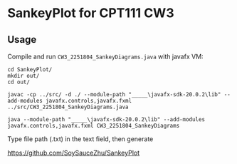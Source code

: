 # SankeyPlot for CPT111 CW3
## Usage
Compile and run `CW3_2251804_SankeyDiagrams.java` with javafx VM:
```
cd SankeyPlot/
mkdir out/
cd out/

javac -cp ../src/ -d ./ --module-path "_____\javafx-sdk-20.0.2\lib" --add-modules javafx.controls,javafx.fxml ../src/CW3_2251804_SankeyDiagrams.java

java --module-path "_____\javafx-sdk-20.0.2\lib" --add-modules javafx.controls,javafx.fxml CW3_2251804_SankeyDiagrams
```
Type file path (.txt) in the text field, then generate

https://github.com/SoySauceZhu/SankeyPlot
